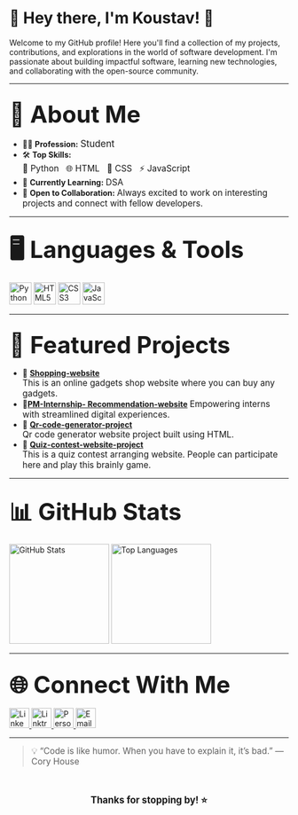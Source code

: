 # 👋 Hey there, I'm Koustav! 🚀

Welcome to my GitHub profile! Here you'll find a collection of my projects, contributions, and explorations in the world of software development. I'm passionate about building impactful software, learning new technologies, and collaborating with the open-source community.

---

## <span style="font-size:2em;">💼 About Me</span>

- 👨‍💻 **Profession:** <span style="font-size:1.2em;">Student</span>
- 🛠️ **Top Skills:**  
  <span style="font-size:1.1em;">🐍 Python &nbsp; 🌐 HTML &nbsp; 🎨 CSS &nbsp; ⚡ JavaScript</span>
- 🌱 **Currently Learning:** <span style="font-size:1.1em;">DSA</span>
- 🤝 **Open to Collaboration:** <span style="font-size:1.1em;">Always excited to work on interesting projects and connect with fellow developers.</span>

---

## <span style="font-size:2em;">🖥️ Languages & Tools</span>

<p>
  <img src="https://img.shields.io/badge/Python-3776AB?style=for-the-badge&logo=python&logoColor=white" alt="Python" height="40"/>
  <img src="https://img.shields.io/badge/HTML5-E34F26?style=for-the-badge&logo=html5&logoColor=white" alt="HTML5" height="40"/>
  <img src="https://img.shields.io/badge/CSS3-1572B6?style=for-the-badge&logo=css3&logoColor=white" alt="CSS3" height="40"/>
  <img src="https://img.shields.io/badge/JavaScript-F7DF1E?style=for-the-badge&logo=javascript&logoColor=black" alt="JavaScript" height="40"/>
</p>

---

## <span style="font-size:2em;">🌟 Featured Projects</span>

- 🚩 [**Shopping-website**](https://github.com/Koustav41/Shopping-website)  
  <span style="font-size:1.1em;">This is an online gadgets shop website where you can buy any gadgets.</span>
- 🚩[**PM-Internship- Recommendation-website**](https://github.com/Koustav41/PM-Internship-scheme-website)
  <span style="font-size:1.1em;"> Empowering interns with streamlined digital experiences.</span>
- 🚩 [**Qr-code-generator-project**](https://github.com/Koustav41/Qr-code-generator-project)  
  <span style="font-size:1.1em;">Qr code generator website project built using HTML.</span>
- 🚩 [**Quiz-contest-website-project**](https://github.com/Koustav41/Quiz-contest-website-project)  
  <span style="font-size:1.1em;">This is a quiz contest arranging website. People can participate here and play this brainly game.</span>

---

## <span style="font-size:2em;">📊 GitHub Stats</span>

<p>
  <img src="https://github-readme-stats.vercel.app/api?username=Koustav41&show_icons=true&theme=radical" alt="GitHub Stats" height="180"/>
  <img src="https://github-readme-stats.vercel.app/api/top-langs/?username=Koustav41&layout=compact&theme=radical&langs_count=10&hide_title=false&custom_title=Programming%20Skills%20in%20My%20Projects" alt="Top Languages" height="180"/>
</p>

---

## <span style="font-size:2em;">🌐 Connect With Me</span>

<p>
  <a href="https://www.linkedin.com/in/koustav-mukherjee-40554b32b?utm_source=share&utm_campaign=share_via&utm_content=profile&utm_medium=android_app">
    <img src="https://img.shields.io/badge/LinkedIn-0A66C2?style=for-the-badge&logo=linkedin&logoColor=white" alt="LinkedIn" height="36"/>
  </a>
  <a href="https://linktr.ee/Koustav10?utm_source=linktree_admin_share">
    <img src="https://img.shields.io/badge/Linktree-39E09B?style=for-the-badge&logo=linktree&logoColor=white" alt="Linktree" height="36"/>
  </a>
  <a href="#">
    <img src="https://img.shields.io/badge/Website-000000?style=for-the-badge&logo=About.me&logoColor=white" alt="Personal Website" height="36"/>
  </a>
  <a href="mailto:mkoustav03@gmail.com">
    <img src="https://img.shields.io/badge/Email-D14836?style=for-the-badge&logo=gmail&logoColor=white" alt="Email" height="36"/>
  </a>
</p>

---

> <span style="font-size:1.1em;">💡 “Code is like humor. When you have to explain it, it’s bad.” — Cory House</span>

<br>

<p align="center" style="font-size:1.2em;">
  <b>Thanks for stopping by! ⭐️</b>
</p>
